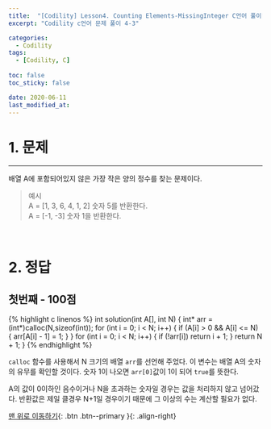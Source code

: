 ```yaml
---
title:  "[Codility] Lesson4. Counting Elements-MissingInteger C언어 풀이" 
excerpt: "Codility c언어 문제 풀이 4-3"

categories:
  - Codility
tags:
  - [Codility, C]
 
toc: false
toc_sticky: false

date: 2020-06-11
last_modified_at:
---
```


# 1. 문제
---
배열 A에 포함되어있지 않은 가장 작은 양의 정수를 찾는 문제이다.
>예시   
A = [1, 3, 6, 4, 1, 2] 숫자 5를 반환한다.   
A = [-1, -3] 숫자 1을 반환한다.

<br>

# 2. 정답
## 첫번째 - 100점

{% highlight c linenos %}
int solution(int A[], int N) {
    int* arr = (int*)calloc(N,sizeof(int));
    for (int i = 0; i < N; i++) {
        if (A[i] > 0 && A[i] <= N) {
            arr[A[i] - 1] = 1;
        }
    }
    for (int i = 0; i < N; i++) {
        if (!arr[i])
            return i + 1;
    }
    return N + 1;
}
{% endhighlight %}

`calloc` 함수를 사용해서 N 크기의 배열 `arr`를 선언해 주었다. 이 변수는 배열 A의 숫자의 유무를 확인할 것이다. 숫자 1이 나오면 `arr[0]`값이 1이 되어 `true`를 뜻한다.

A의 값이 0이하인 음수이거나 N을 초과하는 숫자일 경우는 값을 처리하지 않고 넘어갔다. 반환값은 제일 클경우 N+1일 경우이기 때문에 그 이상의 수는 계산할 필요가 없다.

[맨 위로 이동하기](#){: .btn .btn--primary }{: .align-right}